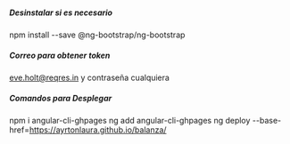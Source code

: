 
##### Desinstalar si es necesario
npm install --save @ng-bootstrap/ng-bootstrap


##### Correo para obtener token
eve.holt@reqres.in
y contraseña cualquiera

##### Comandos para Desplegar
npm i angular-cli-ghpages
ng add angular-cli-ghpages
ng deploy --base-href=https://ayrtonlaura.github.io/balanza/